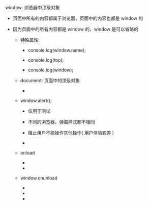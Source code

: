 window: 浏览器中顶级对象

* 页面中所有的内容都属于浏览器，页面中的内容也都是 window 的
    
* 因为页面中的所有内容都是 window 的，window 是可以省略的

    * 特殊属性: 
    
        * console.log(window.name);
        
        * console.log(top);
        
        * console.log(window);
    
    * document: 页面中的顶级对象
    
        * 
        
    * window.alert();
    
        * 仅用于测试
        
        * 不同的浏览器，弹窗样式都不相同
        
        * 阻止用户不能操作其他操作( 用户体验较差 )
        
        *
        
    * onload
    
        * 
        
        *
        
    * window.onunload 
    
        * 
        
        * 
        
        *
    
    